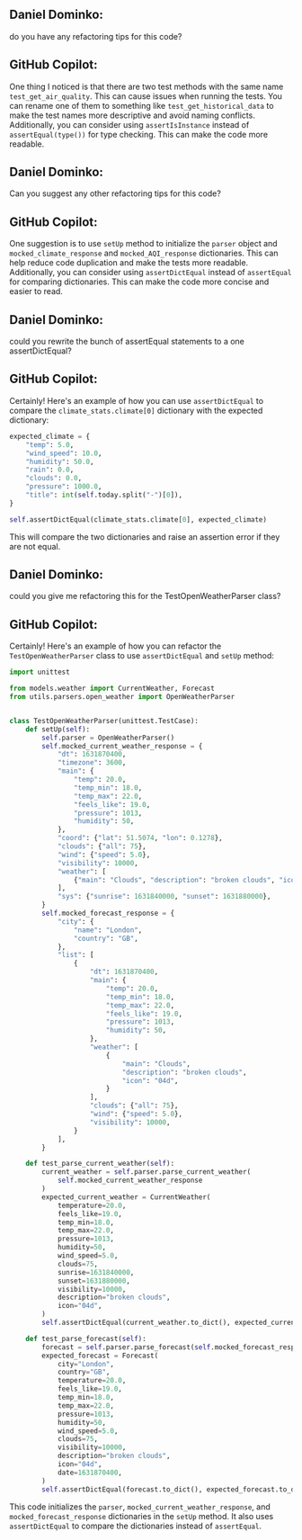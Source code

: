 Daniel Dominko: 
---
do you have any refactoring tips for this code?

GitHub Copilot: 
---
One thing I noticed is that there are two test methods with the same name `test_get_air_quality`. This can cause issues when running the tests. You can rename one of them to something like `test_get_historical_data` to make the test names more descriptive and avoid naming conflicts. Additionally, you can consider using `assertIsInstance` instead of `assertEqual(type())` for type checking. This can make the code more readable.

Daniel Dominko: 
---
Can you suggest any other refactoring tips for this code?

GitHub Copilot: 
---
One suggestion is to use `setUp` method to initialize the `parser` object and `mocked_climate_response` and `mocked_AQI_response` dictionaries. This can help reduce code duplication and make the tests more readable. Additionally, you can consider using `assertDictEqual` instead of `assertEqual` for comparing dictionaries. This can make the code more concise and easier to read.

Daniel Dominko: 
---
could you rewrite the bunch of assertEqual statements to a one assertDictEqual?

GitHub Copilot: 
---
Certainly! Here's an example of how you can use `assertDictEqual` to compare the `climate_stats.climate[0]` dictionary with the expected dictionary:

```python
expected_climate = {
    "temp": 5.0,
    "wind_speed": 10.0,
    "humidity": 50.0,
    "rain": 0.0,
    "clouds": 0.0,
    "pressure": 1000.0,
    "title": int(self.today.split("-")[0]),
}

self.assertDictEqual(climate_stats.climate[0], expected_climate)
```

This will compare the two dictionaries and raise an assertion error if they are not equal.

Daniel Dominko: 
---
could you give me refactoring this for the TestOpenWeatherParser class?

GitHub Copilot: 
---
Certainly! Here's an example of how you can refactor the `TestOpenWeatherParser` class to use `assertDictEqual` and `setUp` method:

```python
import unittest

from models.weather import CurrentWeather, Forecast
from utils.parsers.open_weather import OpenWeatherParser


class TestOpenWeatherParser(unittest.TestCase):
    def setUp(self):
        self.parser = OpenWeatherParser()
        self.mocked_current_weather_response = {
            "dt": 1631870400,
            "timezone": 3600,
            "main": {
                "temp": 20.0,
                "temp_min": 18.0,
                "temp_max": 22.0,
                "feels_like": 19.0,
                "pressure": 1013,
                "humidity": 50,
            },
            "coord": {"lat": 51.5074, "lon": 0.1278},
            "clouds": {"all": 75},
            "wind": {"speed": 5.0},
            "visibility": 10000,
            "weather": [
                {"main": "Clouds", "description": "broken clouds", "icon": "04d"}
            ],
            "sys": {"sunrise": 1631840000, "sunset": 1631880000},
        }
        self.mocked_forecast_response = {
            "city": {
                "name": "London",
                "country": "GB",
            },
            "list": [
                {
                    "dt": 1631870400,
                    "main": {
                        "temp": 20.0,
                        "temp_min": 18.0,
                        "temp_max": 22.0,
                        "feels_like": 19.0,
                        "pressure": 1013,
                        "humidity": 50,
                    },
                    "weather": [
                        {
                            "main": "Clouds",
                            "description": "broken clouds",
                            "icon": "04d",
                        }
                    ],
                    "clouds": {"all": 75},
                    "wind": {"speed": 5.0},
                    "visibility": 10000,
                }
            ],
        }

    def test_parse_current_weather(self):
        current_weather = self.parser.parse_current_weather(
            self.mocked_current_weather_response
        )
        expected_current_weather = CurrentWeather(
            temperature=20.0,
            feels_like=19.0,
            temp_min=18.0,
            temp_max=22.0,
            pressure=1013,
            humidity=50,
            wind_speed=5.0,
            clouds=75,
            sunrise=1631840000,
            sunset=1631880000,
            visibility=10000,
            description="broken clouds",
            icon="04d",
        )
        self.assertDictEqual(current_weather.to_dict(), expected_current_weather.to_dict())

    def test_parse_forecast(self):
        forecast = self.parser.parse_forecast(self.mocked_forecast_response)
        expected_forecast = Forecast(
            city="London",
            country="GB",
            temperature=20.0,
            feels_like=19.0,
            temp_min=18.0,
            temp_max=22.0,
            pressure=1013,
            humidity=50,
            wind_speed=5.0,
            clouds=75,
            visibility=10000,
            description="broken clouds",
            icon="04d",
            date=1631870400,
        )
        self.assertDictEqual(forecast.to_dict(), expected_forecast.to_dict())
```

This code initializes the `parser`, `mocked_current_weather_response`, and `mocked_forecast_response` dictionaries in the `setUp` method. It also uses `assertDictEqual` to compare the dictionaries instead of `assertEqual`.